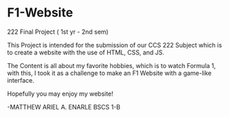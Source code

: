 # F1-Website
222 Final Project ( 1st yr - 2nd sem)


This Project is intended for the submission of our CCS 222 Subject which is to create a website with the use of HTML, CSS, and JS.

The Content is all about my favorite hobbies, which is to watch Formula 1, with this, I took it as a challenge to make an F1 Website with a game-like interface. 

Hopefully you may enjoy my website!


-MATTHEW ARIEL A. ENARLE BSCS 1-B




